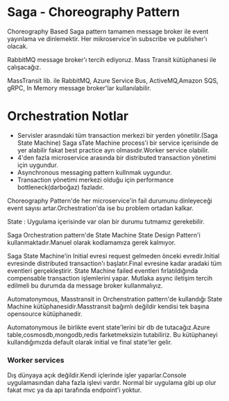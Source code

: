 # Saga - Choreography Pattern

Choreography Based Saga pattern tamamen message broker ile event yayınlama ve dinlemektir.
Her mikroservice'in subscribe ve publisher'ı olacak.

RabbitMQ message broker'ı tercih ediyoruz. Mass Transit kütüphanesi ile çalışacağız.

MassTransit lib. ile RabbitMQ, Azure Service Bus, ActiveMQ,Amazon SQS, gRPC, In Memory message broker'lar kullanılabilir.

# Orchestration Notlar

- Servisler arasındaki tüm transaction merkezi bir yerden yönetilir.(Saga State Machine)
  Saga sTate Machine process'i bir service içerisinde de yer alabilir fakat best practice ayrı olmasıdır.Worker service olabilir. 
- 4'den fazla microservice arasında bir distributed transaction yönetimi için uygundur.
- Asynchronous messaging pattern kullnmak uygundur.
- Transaction yönetimi merkezi olduğu için performance bottleneck(darboğaz) fazladır.

Choreography Pattern'de her microservice'in fail durumunu dinleyeceği event sayısı artar.Orchestration'da ise bu problem ortadan kalkar.

State : Uygulama içerisinde var olan bir durumu tutmamız gerekebilir.

Saga Orchestration pattern'de State Machine State Design Pattern'i kullanmaktadır.Manuel olarak kodlamamıza gerek kalmıyor.


Saga State Machine'in Initial evresi request gelmeden önceki evredir.Initial evresinde distributed transaction'ı başlatır.Final evresine kadar aradaki tüm eventleri gerçekleştirir.
State Machine failed eventleri fırlatıldığında compensable transaction işlemlerini yapar.
Mutlaka async iletişim tercih edilmeli bu durumda da message broker kullanmalıyız.

Automatonymous, Masstransit in Orchenstration pattern'de kullandığı State Machine kütüphanesidir.Masstransit bağımlı değildir kendisi tek başına opensource kütüphanedir.

Automatonymous ile birlikte event state'lerini bir db de tutacağız.Azure table,cosmosdb,mongodb,redis farketmeksizin tutabiliriz.
Bu kütüphaneyi kullandığımızda default olarak initial ve final state'ler gelir.

### Worker services

Dış dünyaya açık değildir.Kendi içlerinde işler yaparlar.Console uygulamasından daha fazla işlevi vardır.
Normal bir uygulama gibi up olur fakat mvc ya da api tarafında endpoint'i yoktur.


